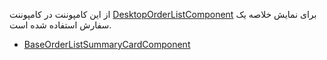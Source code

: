 <div class="dp-doc-container"">

<div class="dp-doc-tags">

<div class="desktop-version"></div>

</div>

<div class="dp-doc-body">

از این کامپوننت در کامپوننت
 [DesktopOrderListComponent](DesktopOrderListComponent.html#readme)
برای نمایش خلاصه یک سفارش استفاده شده است.

</div>

<div class="dp-doc-links">

<div class="parent"></div>

+ [BaseOrderListSummaryCardComponent](BaseOrderListSummaryCardComponent.html#readme)

</div>

</div> 


